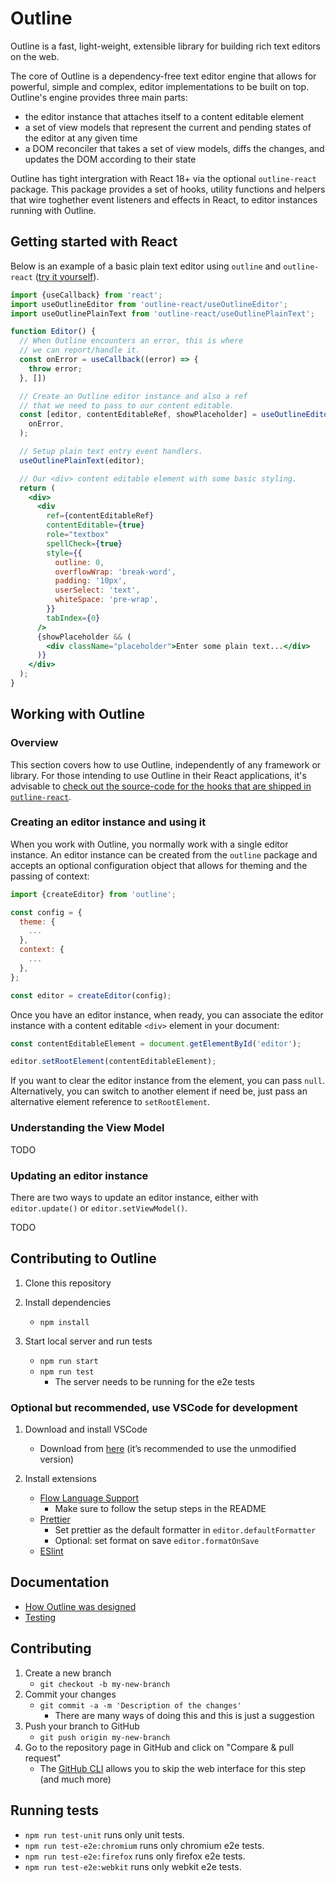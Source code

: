# Outline

Outline is a fast, light-weight, extensible library for building rich text editors on the web.

The core of Outline is a dependency-free text editor engine that allows for powerful, simple and complex,
editor implementations to be built on top. Outline's engine provides three main parts:
- the editor instance that attaches itself to a content editable element
- a set of view models that represent the current and pending states of the editor at any given time
- a DOM reconciler that takes a set of view models, diffs the changes, and updates the DOM according to their state

Outline has tight intergration with React 18+ via the optional `outline-react` package. This package provides a set of hooks, utility functions
and helpers that wire toghether event listeners and effects in React, to editor instances running with Outline.

## Getting started with React

Below is an example of a basic plain text editor using `outline` and `outline-react` ([try it yourself](https://codesandbox.io/s/outline-plain-text-example-g932e)).


```jsx
import {useCallback} from 'react';
import useOutlineEditor from 'outline-react/useOutlineEditor';
import useOutlinePlainText from 'outline-react/useOutlinePlainText';

function Editor() {
  // When Outline encounters an error, this is where
  // we can report/handle it.
  const onError = useCallback((error) => {
    throw error;
  }, [])

  // Create an Outline editor instance and also a ref
  // that we need to pass to our content editable.
  const [editor, contentEditableRef, showPlaceholder] = useOutlineEditor(
    onError,
  );

  // Setup plain text entry event handlers.
  useOutlinePlainText(editor);

  // Our <div> content editable element with some basic styling.
  return (
    <div>
      <div
        ref={contentEditableRef}
        contentEditable={true}
        role="textbox"
        spellCheck={true}
        style={{
          outline: 0,
          overflowWrap: 'break-word',
          padding: '10px',
          userSelect: 'text',
          whiteSpace: 'pre-wrap',
        }}
        tabIndex={0}
      />
      {showPlaceholder && (
        <div className="placeholder">Enter some plain text...</div>
      )}
    </div>
  );
}
```

## Working with Outline

### Overview

This section covers how to use Outline, independently of any framework or library. For those intending to use Outline in their React applications,
it's advisable to [check out the source-code for the hooks that are shipped in `outline-react`](https://github.com/facebookexternal/Outline/tree/main/packages/outline-react/src).

### Creating an editor instance and using it

When you work with Outline, you normally work with a single editor instance. An editor instance can be created from the `outline` package and accepts
an optional configuration object that allows for theming and the passing of context:

```js
import {createEditor} from 'outline';

const config = {
  theme: {
    ...
  },
  context: {
    ...
  },
};

const editor = createEditor(config);
```

Once you have an editor instance, when ready, you can associate the editor instance with a content editable `<div>` element in your document:

```js
const contentEditableElement = document.getElementById('editor');

editor.setRootElement(contentEditableElement);
```

If you want to clear the editor instance from the element, you can pass `null`. Alternatively, you can switch to another element if need be,
just pass an alternative element reference to `setRootElement`.

### Understanding the View Model

TODO

### Updating an editor instance

There are two ways to update an editor instance, either with `editor.update()` or `editor.setViewModel()`. 

TODO

## Contributing to Outline

1. Clone this repository

2. Install dependencies
   - `npm install`

3. Start local server and run tests
   - `npm run start`
   - `npm run test`
     - The server needs to be running for the e2e tests

### Optional but recommended, use VSCode for development

1.  Download and install VSCode
    - Download from [here](https://code.visualstudio.com/download) (it’s recommended to use the unmodified version)

2. Install extensions
   - [Flow Language Support](https://marketplace.visualstudio.com/items?itemName=flowtype.flow-for-vscode)
     - Make sure to follow the setup steps in the README
   - [Prettier](https://marketplace.visualstudio.com/items?itemName=esbenp.prettier-vscode)
     - Set prettier as the default formatter in `editor.defaultFormatter`
     - Optional: set format on save `editor.formatOnSave`
   - [ESlint](https://marketplace.visualstudio.com/items?itemName=dbaeumer.vscode-eslint)

## Documentation

- [How Outline was designed](/docs/design.md)
- [Testing](/docs/testing.md)

## Contributing

1. Create a new branch
   - `git checkout -b my-new-branch`
2. Commit your changes
   - `git commit -a -m 'Description of the changes'`
     - There are many ways of doing this and this is just a suggestion
3. Push your branch to GitHub
   - `git push origin my-new-branch`
4. Go to the repository page in GitHub and click on "Compare & pull request"
   - The [GitHub CLI](https://cli.github.com/manual/gh_pr_create) allows you to skip the web interface for this step (and much more)

## Running tests

* `npm run test-unit` runs only unit tests.
* `npm run test-e2e:chromium` runs only chromium e2e tests.
* `npm run test-e2e:firefox` runs only firefox e2e tests.
* `npm run test-e2e:webkit` runs only webkit e2e tests.
